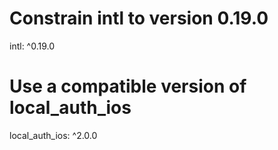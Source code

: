   # Constrain intl to version 0.19.0
  intl: ^0.19.0
  # Use a compatible version of local_auth_ios
  local_auth_ios: ^2.0.0